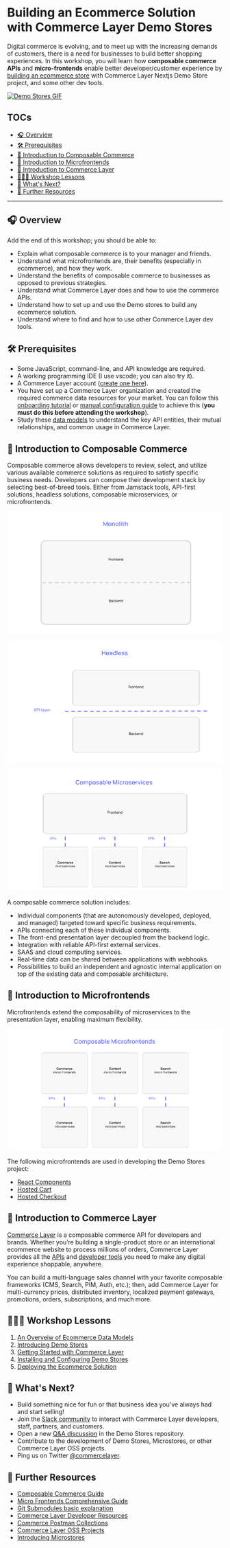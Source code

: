 # Building an Ecommerce Solution with Commerce Layer Demo Stores

Digital commerce is evolving, and to meet up with the increasing demands of customers, there is a need for businesses to build better shopping experiences. In this workshop, you will learn how **composable commerce APIs** and **micro-frontends** enable better developer/customer experience by [building an ecommerce store](https://github.com/BolajiAyodeji/conf-swag-demo-store) with Commerce Layer Nextjs Demo Store project, and some other dev tools.

[![Demo Stores GIF](./assets/demo-stores.gif)](https://commercelayer.github.io/demo-store-core)

## TOCs

- [🎧 Overview](#-overview)
- [🛠 Prerequisites](#-prerequisites)
- [🧱 Introduction to Composable Commerce](#-introduction-to-composable-commerce)
- [🥂 Introduction to Microfrontends](#-introduction-to-microfrontends)
- [🛒 Introduction to Commerce Layer](#-introduction-to-commerce-layer)
- [👨🏾‍🏫 Workshop Lessons](#-workshop-lessons)
- [🚀 What's Next?](#-whats-next)
- [📑 Further Resources](#-further-resources)

---

## 🎧 Overview

Add the end of this workshop; you should be able to:

- Explain what composable commerce is to your manager and friends.
- Understand what microfrontends are, their benefits (especially in ecommerce), and how they work.
- Understand the benefits of composable commerce to businesses as opposed to previous strategies.
- Understand what Commerce Layer does and how to use the commerce APIs.
- Understand how to set up and use the Demo stores to build any ecommerce solution.
- Understand where to find and how to use other Commerce Layer dev tools.

## 🛠 Prerequisites

- Some JavaScript, command-line, and API knowledge are required.
- A working programming IDE (I use vscode; you can also try it).
- A Commerce Layer account ([create one here](https://dashboard.commercelayer.io/sign_up)).
- You have set up a Commerce Layer organization and created the required commerce data resources for your market. You can follow this [onboarding tutorial](https://docs.commercelayer.io/developers/welcome/onboarding-tutorial) or [manual configuration guide](https://docs.commercelayer.io/developers/welcome/manual-configuration) to achieve this (**you must do this before attending the workshop**).
- Study these [data models](https://commercelayer.io/docs/data-model) to understand the key API entities, their mutual relationships, and common usage in Commerce Layer.

## 🧱 Introduction to Composable Commerce

Composable commerce allows developers to review, select, and utilize various available commerce solutions as required to satisfy specific business needs. Developers can compose their development stack by selecting best-of-breed tools. Either from Jamstack tools, API-first solutions, headless solutions, composable microservices, or microfrontends.

![](./assets/monolith.png)

![](./assets/headless.png)

![](./assets/composable.png)

A composable commerce solution includes:

- Individual components (that are autonomously developed, deployed, and managed) targeted toward specific business requirements.
- APIs connecting each of these individual components.
- The front-end presentation layer decoupled from the backend logic.
- Integration with reliable API-first external services.
- SAAS and cloud computing services.
- Real-time data can be shared between applications with webhooks.
- Possibilities to build an independent and agnostic internal application on top of the existing data and composable architecture.

## 🥂 Introduction to Microfrontends

Microfrontends extend the composability of microservices to the presentation layer, enabling maximum flexibility.

![](./assets/microfrontends.png)

The following microfrontends are used in developing the Demo Stores project:

- [React Components](https://github.com/commercelayer/commercelayer-react-components)
- [Hosted Cart](https://github.com/commercelayer/commercelayer-cart)
- [Hosted Checkout](https://github.com/commercelayer/commercelayer-react-checkout)

## 🛒 Introduction to Commerce Layer

[Commerce Layer](https://commercelayer.io) is a composable commerce API for developers and brands. Whether you’re building a single-product store or an international ecommerce website to process millions of orders, Commerce Layer provides all the [APIs](https://docs.commercelayer.io/core/v/api-reference) and [developer tools](https://commercelayer.io/developers) you need to make any digital experience shoppable, anywhere.

You can build a multi-language sales channel with your favorite composable frameworks (CMS, Search, PIM, Auth, etc.); then, add Commerce Layer for multi-currency prices, distributed inventory, localized payment gateways, promotions, orders, subscriptions, and much more.

## 👨🏾‍🏫 Workshop Lessons

1. [An Overveiw of Ecommerce Data Models](./lessons/01.md)
2. [Introducing Demo Stores](./lessons/02.md)
3. [Getting Started with Commerce Layer](./lessons/03.md)
4. [Installing and Configuring Demo Stores](./lessons/04.md)
5. [Deploying the Ecommerce Solution](./lessons/05.md)

## 🚀 What's Next?

- Build something nice for fun or that business idea you've always had and start selling!
- Join the [Slack community](https://slack.commercelayer.app) to interact with Commerce Layer developers, staff, partners, and customers.
- Open a new [Q&A discussion](https://github.com/commercelayer/demo-store-core/discussions/categories/q-a) in the Demo Stores repository.
- Contribute to the development of Demo Stores, Microstores, or other Commerce Layer OSS projects.
- Ping us on Twitter [@commercelayer](https://twitter.com/commercelayer).

## 📑 Further Resources

- [Composable Commerce Guide](https://commercelayer.io/docs/core-concepts/composable-commerce)
- [Micro Frontends Comprehensive Guide](https://micro-frontends.org)
- [Git Submodules basic explanation](https://gist.github.com/gitaarik/8735255)
- [Commerce Layer Developer Resources](https://commercelayer.io/developers)
- [Commerce Postman Collections](https://www.postman.com/commercelayer)
- [Commerce Layer OSS Projects](https://github.com/commercelayer)
- [Introducing Microstores](https://commercelayer.io/blog/introducing-microstores)

